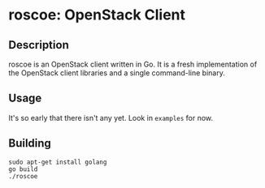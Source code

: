 roscoe: OpenStack Client
========================

Description
-----------

roscoe is an OpenStack client written in Go.  It is a fresh implementation
of the OpenStack client libraries and a single command-line binary.

Usage
-----

It's so early that there isn't any yet.  Look in ``examples`` for now.

Building
--------

    sudo apt-get install golang
    go build
    ./roscoe
